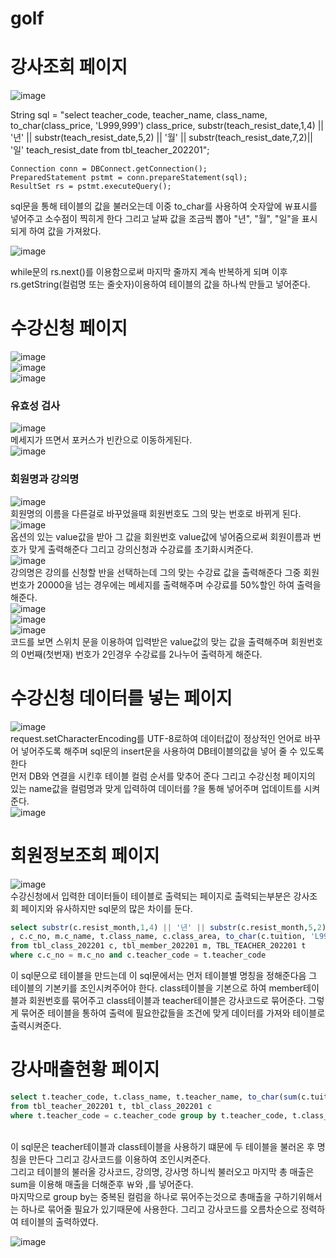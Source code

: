 # golf



# 강사조회 페이지

![image](https://user-images.githubusercontent.com/96267331/207213765-2119c09e-c655-45ce-9d34-764b284f63fd.png)<br>

  String sql = "select teacher_code, teacher_name, class_name, to_char(class_price, 'L999,999') class_price, substr(teach_resist_date,1,4) || '년' ||      substr(teach_resist_date,5,2) || '월' || substr(teach_resist_date,7,2)|| '일' teach_resist_date from tbl_teacher_202201";
	
	Connection conn = DBConnect.getConnection();
	PreparedStatement pstmt = conn.prepareStatement(sql);
	ResultSet rs = pstmt.executeQuery();
  
  
sql문을 통해 테이블의 값을 불러오는데 이중 to_char를 사용하여 숫자앞에 ￦표시를 넣어주고 소수점이 찍히게 한다 그리고 날짜 값을 조금씩 뽑아 "년", "월", "일"을 표시되게 하여 값을 가져왔다.<br>


![image](https://user-images.githubusercontent.com/96267331/207216439-73c8bd51-d407-43ab-8aed-13fbf1b793f6.png)<br>

while문의 rs.next()를 이용함으로써 마지막 줄까지 계속 반복하게 되며 이후 rs.getString(컬럼명 또는 줄숫자)이용하여 테이블의 값을 하나씩 만들고 넣어준다.


# 수강신청 페이지
![image](https://user-images.githubusercontent.com/96267331/207217006-9d6597e3-4580-4886-954a-8f8a84aba021.png)<br>
![image](https://user-images.githubusercontent.com/96267331/207218275-1dfb8028-3050-4104-87a7-330ccddfc310.png)<br>
![image](https://user-images.githubusercontent.com/96267331/207218318-a0816ebf-f0ef-4743-823d-c58d5c7169a6.png)<br>


### 유효성 검사

![image](https://user-images.githubusercontent.com/96267331/207217109-d682f767-50ce-493b-a506-55832e64edbb.png)<br>
메세지가 뜨면서 포커스가 빈칸으로 이동하게된다.<br>
![image](https://user-images.githubusercontent.com/96267331/207217373-7c9028b6-ede1-4ead-a4da-ecab3fd21a1f.png)<br>

### 회원명과 강의명

![image](https://user-images.githubusercontent.com/96267331/207217991-4b8b7968-ecc1-4dd1-b71e-663410494743.png)<br>
회원명의 이름을 다른걸로 바꾸었을때 회원번호도 그의 맞는 번호로 바뀌게 된다.<br>
![image](https://user-images.githubusercontent.com/96267331/207218167-f72b890a-14e9-4cb1-a987-fb712a25eed0.png)<br>
옵션의 있는 value값을 받아 그 값을 회원번호 value값에 넣어줌으로써 회원이름과 번호가 맞게 출력해준다 그리고 강의신청과 수강료를 초기화시켜준다.<br>
![image](https://user-images.githubusercontent.com/96267331/207218521-f3fe3e46-428a-4c3a-86c1-4f2f892d41e6.png)<br>
강의명은 강의를 신청할 반을 선택하는데 그의 맞는 수강료 값을 출력해준다 그중 회원 번호가 20000을 넘는 경우에는 메세지를 출력해주며 수강료를 50%할인 하여 출력을 해준다.<br>
![image](https://user-images.githubusercontent.com/96267331/207218792-6c937d39-900a-4abe-92ab-f05844a9c078.png)<br>
![image](https://user-images.githubusercontent.com/96267331/207218817-7275487d-219a-40ce-901d-c2024dcb0d36.png)<br>
![image](https://user-images.githubusercontent.com/96267331/207218866-288d0b6e-f391-47d0-a146-01752f70940c.png)<br>
코드를 보면 스위치 문을 이용하여 입력받은 value값의 맞는 값을 출력해주며 회원번호의 0번째(첫번재) 번호가 2인경우 수강료를 2나누어 출력하게 해준다.

# 수강신청 데이터를 넣는 페이지

![image](https://user-images.githubusercontent.com/96267331/207788252-99e76b31-29fa-4372-bc8b-63aacd8cc1bc.png)<br>
request.setCharacterEncoding를 UTF-8로하여 데이터값이 정상적인 언어로 바꾸어 넣어주도록 해주며 sql문의 insert문을 사용하여 DB테이블의값을 넣어 줄 수 있도록한다<br>
먼저 DB와 연결을 시킨후 테이블 컬럼 순서를 맞추어 준다 그리고 수강신청 페이지의 있는 name값을 컬럼명과 맞게 입력하여 데이터를 ?을 통해 넣어주며 업데이트를 시켜준다.<br>
![image](https://user-images.githubusercontent.com/96267331/207789817-4335f112-c02d-439b-8b6c-914ad2995dc1.png)<br>

# 회원정보조회 페이지

![image](https://user-images.githubusercontent.com/96267331/207789884-b5e944c7-7bda-4c8a-aede-0bf6d4daf21f.png)<br>
수강신청에서 입력한 데이터들이 테이블로 출력되는 페이지로 출력되는부분은 강사조회 페이지와 유사하지만 sql문의 많은 차이를 둔다.<br>
```sql
select substr(c.resist_month,1,4) || '년' || substr(c.resist_month,5,2) || '월' resist_month
, c.c_no, m.c_name, t.class_name, c.class_area, to_char(c.tuition, 'L999,999') tuition, m.grade
from tbl_class_202201 c, tbl_member_202201 m, TBL_TEACHER_202201 t
where c.c_no = m.c_no and c.teacher_code = t.teacher_code
```
이 sql문으로 테이블을 만드는데 이 sql문에서는 먼저 테이블별 명칭을 정해준다음 그 테이블의 기본키를 조인시켜주어야 한다. class테이블을 기본으로 하여 member테이블과 회원번호를 묶어주고 class테이블과 teacher테이블은 강사코드로 묶어준다. 그렇게 묶어준 테이블을 통하여 출력에 필요한값들을 조건에 맞게 데이터를 가져와 테이블로 출력시켜준다.

# 강사매출현황 페이지

```sql
select t.teacher_code, t.class_name, t.teacher_name, to_char(sum(c.tuition), 'L999,999') tuition 
from tbl_teacher_202201 t, tbl_class_202201 c 
where t.teacher_code = c.teacher_code group by t.teacher_code, t.class_name, t.teacher_name order by t.teacher_code asc
```
<br>
이 sql문은 teacher테이블과 class테이블을 사용하기 떄문에 두 테이블을 불러온 후 명칭을 만든다 그리고 강사코드를 이용하여 조인시켜준다.<br>
그리고 테이블의 불러올 강사코드, 강의명, 강사명 하니씩 불러오고 마지막 총 매출은 sum을 이용해 매출을 더해준후 ￦와 ,를 넣어준다.<br>
마지막으로 group by는 중복된 컬럼을 하나로 묶어주는것으로 총매출을 구하기위해서는 하나로 묶어줄 필요가 있기때문에 사용한다. 그리고 강사코드를 오름차순으로 정력하여 테이블의 출력하였다.<br>

![image](https://user-images.githubusercontent.com/96267331/208009951-bf52c309-26e0-4dde-925c-4291b63c3672.png)<br>

